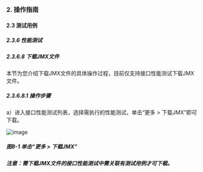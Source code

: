 ### 2. 操作指南

#### 2.3 测试用例

##### 2.3.6 性能测试

##### 2.3.6.8 下载JMX文件

本节为您介绍下载JMX文件的具体操作过程，目前仅支持接口性能测试下载JMX文件。

##### 2.3.6.8.1 操作步骤

a）进入接口性能测试列表，选择需执行的性能测试，单击“更多 > 下载JMX”即可下载。

![image](https://user-images.githubusercontent.com/79617492/191205849-057953b8-70a8-414f-8843-a974b5b7cbf2.png)

##### 图8-1 单击“更多 > 下载JMX”

##### 注意：需下载JMX文件的接口性能测试中需关联有测试用例才可下载。
